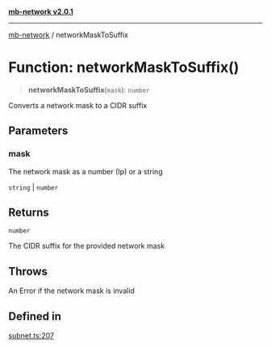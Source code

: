 [**mb-network v2.0.1**](../README.md)

***

[mb-network](../README.md) / networkMaskToSuffix

# Function: networkMaskToSuffix()

> **networkMaskToSuffix**(`mask`): `number`

Converts a network mask to a CIDR suffix

## Parameters

### mask

The network mask as a number (Ip) or a string

`string` | `number`

## Returns

`number`

The CIDR suffix for the provided network mask

## Throws

An Error if the network mask is invalid

## Defined in

[subnet.ts:207](https://github.com/mbachmann97/mb-network/blob/a3b03f60431299c07af00173f7280a3aa0a15a80/src/subnet.ts#L207)
